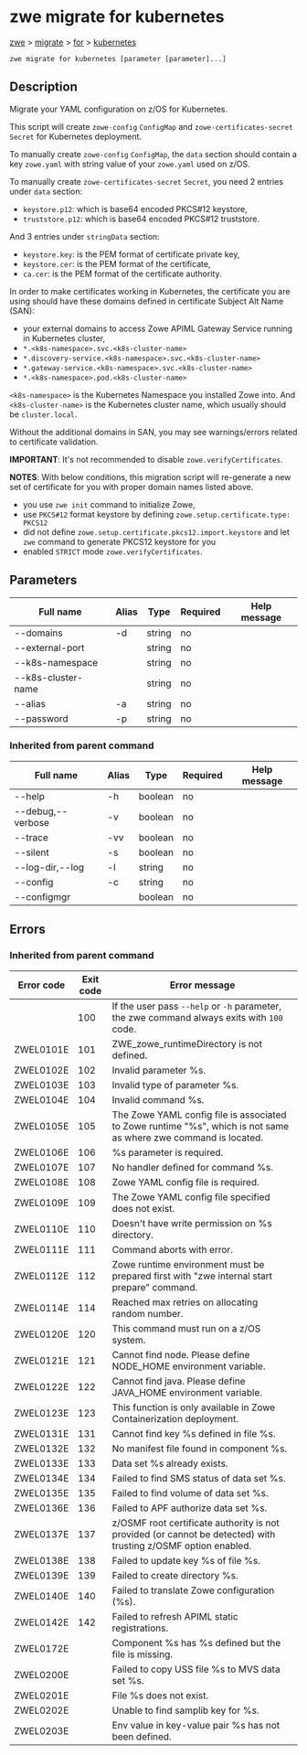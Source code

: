 # zwe migrate for kubernetes

[zwe](./../.././zwe) > [migrate](./.././zwe-migrate) > [for](././zwe-migrate-for) > [kubernetes](./zwe-migrate-for-kubernetes)

	zwe migrate for kubernetes [parameter [parameter]...]

## Description

Migrate your YAML configuration on z/OS for Kubernetes.

This script will create `zowe-config` `ConfigMap` and `zowe-certificates-secret` `Secret`
for Kubernetes deployment.

To manually create `zowe-config` `ConfigMap`, the `data` section should contain
a key `zowe.yaml` with string value of your `zowe.yaml` used on z/OS.

To manually create `zowe-certificates-secret` `Secret`, you need 2 entries under
`data` section:

- `keystore.p12`: which is base64 encoded PKCS#12 keystore,
- `truststore.p12`: which is base64 encoded PKCS#12 truststore.

And 3 entries under `stringData` section:

- `keystore.key`: is the PEM format of certificate private key,
- `keystore.cer`: is the PEM format of the certificate,
- `ca.cer`: is the PEM format of the certificate authority.

In order to make certificates working in Kubernetes, the certificate you are using should
have these domains defined in certificate Subject Alt Name (SAN):

- your external domains to access Zowe APIML Gateway Service running in Kubernetes cluster,
- `*.<k8s-namespace>.svc.<k8s-cluster-name>`
- `*.discovery-service.<k8s-namespace>.svc.<k8s-cluster-name>`
- `*.gateway-service.<k8s-namespace>.svc.<k8s-cluster-name>`
- `*.<k8s-namespace>.pod.<k8s-cluster-name>`

`<k8s-namespace>` is the Kubernetes Namespace you installed Zowe into. And
`<k8s-cluster-name>` is the Kubernetes cluster name, which usually should be
`cluster.local`.

Without the additional domains in SAN, you may see warnings/errors related to certificate
validation.

**IMPORTANT**: It's not recommended to disable `zowe.verifyCertificates`.

**NOTES**: With below conditions, this migration script will re-generate a new
set of certificate for you with proper domain names listed above.

- you use `zwe init` command to initialize Zowe,
- use `PKCS#12` format keystore by defining `zowe.setup.certificate.type: PKCS12`
- did not define `zowe.setup.certificate.pkcs12.import.keystore` and let `zwe` command
  to generate PKCS12 keystore for you
- enabled `STRICT` mode `zowe.verifyCertificates`.


## Parameters

Full name|Alias|Type|Required|Help message
|---|---|---|---|---
--domains|-d|string|no||Domain list of certificate Subject Alternative Name (SAN).
--external-port||string|no||Port number to access APIML Gateway running in Kubernetes.
--k8s-namespace||string|no||Kubernetes namespace.
--k8s-cluster-name||string|no||Kubernetes cluster name.
--alias|-a|string|no||Certificate alias name.
--password|-p|string|no||Password of the certificate keystore.
### Inherited from parent command

Full name|Alias|Type|Required|Help message
|---|---|---|---|---
--help|-h|boolean|no||Display this help.
--debug,--verbose|-v|boolean|no||Enable verbose mode.
--trace|-vv|boolean|no||Enable trace level debug mode.
--silent|-s|boolean|no||Do not display messages to standard output.
--log-dir,--log|-l|string|no||Write logs to this directory.
--config|-c|string|no||Path to Zowe configuration zowe.yaml file.
--configmgr||boolean|no||(Experimental, WIP)Enable use of configmgr capabilities.


## Errors

### Inherited from parent command

Error code|Exit code|Error message
|---|---|---
||100|If the user pass `--help` or `-h` parameter, the zwe command always exits with `100` code.
ZWEL0101E|101|ZWE_zowe_runtimeDirectory is not defined.
ZWEL0102E|102|Invalid parameter %s.
ZWEL0103E|103|Invalid type of parameter %s.
ZWEL0104E|104|Invalid command %s.
ZWEL0105E|105|The Zowe YAML config file is associated to Zowe runtime "%s", which is not same as where zwe command is located.
ZWEL0106E|106|%s parameter is required.
ZWEL0107E|107|No handler defined for command %s.
ZWEL0108E|108|Zowe YAML config file is required.
ZWEL0109E|109|The Zowe YAML config file specified does not exist.
ZWEL0110E|110|Doesn't have write permission on %s directory.
ZWEL0111E|111|Command aborts with error.
ZWEL0112E|112|Zowe runtime environment must be prepared first with "zwe internal start prepare" command.
ZWEL0114E|114|Reached max retries on allocating random number.
ZWEL0120E|120|This command must run on a z/OS system.
ZWEL0121E|121|Cannot find node. Please define NODE_HOME environment variable.
ZWEL0122E|122|Cannot find java. Please define JAVA_HOME environment variable.
ZWEL0123E|123|This function is only available in Zowe Containerization deployment.
ZWEL0131E|131|Cannot find key %s defined in file %s.
ZWEL0132E|132|No manifest file found in component %s.
ZWEL0133E|133|Data set %s already exists.
ZWEL0134E|134|Failed to find SMS status of data set %s.
ZWEL0135E|135|Failed to find volume of data set %s.
ZWEL0136E|136|Failed to APF authorize data set %s.
ZWEL0137E|137|z/OSMF root certificate authority is not provided (or cannot be detected) with trusting z/OSMF option enabled.
ZWEL0138E|138|Failed to update key %s of file %s.
ZWEL0139E|139|Failed to create directory %s.
ZWEL0140E|140|Failed to translate Zowe configuration (%s).
ZWEL0142E|142|Failed to refresh APIML static registrations.
ZWEL0172E||Component %s has %s defined but the file is missing.
ZWEL0200E||Failed to copy USS file %s to MVS data set %s.
ZWEL0201E||File %s does not exist.
ZWEL0202E||Unable to find samplib key for %s.
ZWEL0203E||Env value in key-value pair %s has not been defined.
